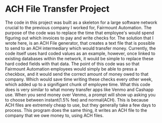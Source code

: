 # ACH File Transfer Project
The code in this project was built as a skeleton for a large software network crucial to the previous company I worked for, Fairmount Automation. 
The purpose of the code was to replace the time that employee's would spend figuring out which invoices to pay and write checks for. 
The solution that I wrote here, is an ACH File generator, that creates a text file that is possible to send to an ACH intermediary which would transfer money.
Currently, the code itself uses hard coded values as an example, however, once linked to existing databases within the network, it would be simple to replace these hard coded fields with that data.
The point of this code was so that Fairmount Automation employees would simply be able to press a checkbox, and it would send the correct amount of money owed to that company. Which would save time writing these checks every other week, which added up to a signifigant chunk of employee time.
What this code does is very similar to what money transfer apps like Venmo and Cashapp use. When you send money over Venmo, a prompt will show up asking you to choose between instant(1.5% fee) and normal(ACH). This is because ACH files are extremely cheap to use, but they generally take a few days to process. 
This program does the same thing, it writes an ACH file to the company that we owe money to, using ACH files. 

